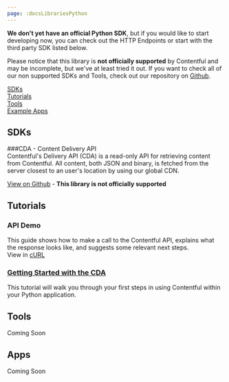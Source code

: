 ```yaml
---
page: :docsLibrariesPython
---
```


**We don't yet have an official Python SDK**, but if you would like to start developing now, you can check out the HTTP Endpoints or start with the third party SDK listed below.

Please notice that this library is **not officially supported** by Contentful and may be incomplete, but we've at least tried it out.
If you want to check all of our non supported SDKs and Tools, check out our repository on [Github](https://github.com/contentful-labs/awesome-contentful).

[SDKs](#sdks)<br>
[Tutorials](#tutorials)<br>
[Tools](#tools)<br>
[Example Apps](#apps)

## SDKs

###CDA - Content Delivery API<br>
Contentful's Delivery API (CDA) is a read-only API for retrieving content from Contentful. All content, both JSON and binary, is fetched from the server closest to an user's location by using our global CDN.

[View on Github](https://github.com/contentful-labs/contentful.py) - **This library is not officially supported**

## Tutorials

### API Demo
This guide shows how to make a call to the Contentful API, explains what the response looks like, and suggests some relevant next steps.<br>
View in [cURL](/developers/api-demo/curl/)

### [Getting Started with the CDA](https://github.com/contentful-labs/contentful.py)
This tutorial will walk you through your first steps in using Contentful within your Python application.

## Tools

Coming Soon

## Apps

Coming Soon